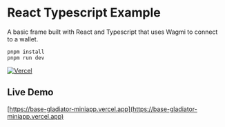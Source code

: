 # React Typescript Example

A basic frame built with React and Typescript that uses Wagmi to connect to a wallet.

```
pnpm install
pnpm run dev
```
[![Vercel](https://vercelbadge.vercel.app/api/imholders/base-gladiator-miniapp)](https://base-gladiator-miniapp.vercel.app)

## Live Demo

[https://base-gladiator-miniapp.vercel.app](https://base-gladiator-miniapp.vercel.app)

